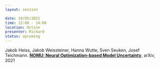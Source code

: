 ```yaml
---
layout: session

date: 19/05/2021
time: 13:00 - 14:00
location: Online
presenter: Richard
status: upcoming
---
```

Jakob Heiss, Jakob Weissteiner, Hanna Wutte, Sven Seuken, Josef Teichmann.
**[NOMU: Neural Optimization-based Model Uncertainty](
papers/0060-nomu-neural-optimization-based-model-uncertainty)**,
arXiv,
2021
